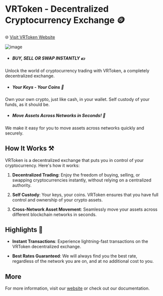 # VRToken - Decentralized Cryptocurrency Exchange 🪙

🌐 [Visit VRToken Website](https://vrtoken.com/)

![image](https://github.com/VRTDEX/vrtdex/assets/82428991/838a479e-be10-479a-9af3-217031e84639)


- ##### BUY, SELL OR SWAP INSTANTLY 💵

Unlock the world of cryptocurrency trading with VRToken, a completely decentralized exchange.

-  ##### Your Keys - Your Coins 🔑

Own your own crypto, just like cash, in your wallet. Self custody of your funds, as it should be.

-  ##### Move Assets Across Networks in Seconds! 🔐

We make it easy for you to move assets across networks quickly and securely.

## How It Works ⚒️

VRToken is a decentralized exchange that puts you in control of your cryptocurrency. Here's how it works:

1. **Decentralized Trading**: Enjoy the freedom of buying, selling, or swapping cryptocurrencies instantly, without relying on a centralized authority.

2. **Self Custody**: Your keys, your coins. VRToken ensures that you have full control and ownership of your crypto assets.

3. **Cross-Network Asset Movement**: Seamlessly move your assets across different blockchain networks in seconds.

## Highlights 🔑

- **Instant Transactions**: Experience lightning-fast transactions on the VRToken decentralized exchange.

- **Best Rates Guaranteed**: We will always find you the best rate, regardless of the network you are on, and at no additional cost to you.

## More

For more information, visit our [website](https://vrtoken.com/) or check out our documentation.
